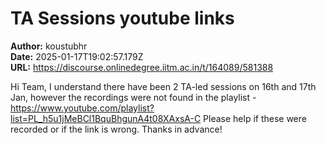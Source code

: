 # TA Sessions youtube links

**Author:** koustubhr  
**Date:** 2025-01-17T19:02:57.179Z  
**URL:** https://discourse.onlinedegree.iitm.ac.in/t/164089/581388

Hi Team,
I understand there have been 2 TA-led sessions on 16th and 17th Jan, however the recordings were not found in the playlist - https://www.youtube.com/playlist?list=PL_h5u1jMeBCl1BquBhgunA4t08XAxsA-C
Please help if these were recorded or if the link is wrong. Thanks in advance!
